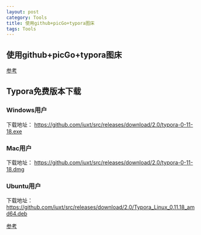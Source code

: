 ```yaml
---
layout: post
category: Tools
title: 使用github+picGo+typora图床
tags: Tools
---
```


## 使用github+picGo+typora图床

[参考](https://blog.csdn.net/qq_36376089/article/details/107429913)



## Typora免费版本下载

### Windows用户

下载地址： https://github.com/iuxt/src/releases/download/2.0/typora-0-11-18.exe

### Mac用户

下载地址： https://github.com/iuxt/src/releases/download/2.0/typora-0-11-18.dmg

### Ubuntu用户

下载地址：https://github.com/iuxt/src/releases/download/2.0/Typora_Linux_0.11.18_amd64.deb



[参考](https://zahui.fan/posts/64b52e0d/)
